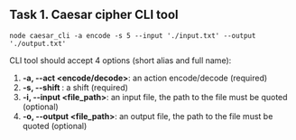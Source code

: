 ## Task 1. Caesar cipher CLI tool

```
node caesar_cli -a encode -s 5 --input './input.txt' --output './output.txt'
```
CLI tool should accept 4 options (short alias and full name):

1.  **-a, --act <encode/decode>**: an action encode/decode (required)
2.  **-s, --shift <number>**: a shift (required)
3.  **-i, --input <file_path>**: an input file, the path to the file must be quoted (optional)
4.  **-o, --output <file_path>**: an output file, the path to the file must be quoted (optional)